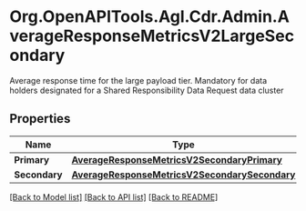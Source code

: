 # Org.OpenAPITools.Agl.Cdr.Admin.AverageResponseMetricsV2LargeSecondary
Average response time for the large payload tier.  Mandatory for data holders designated for a Shared Responsibility Data Request data cluster

## Properties

Name | Type | Description | Notes
------------ | ------------- | ------------- | -------------
**Primary** | [**AverageResponseMetricsV2SecondaryPrimary**](AverageResponseMetricsV2SecondaryPrimary.md) |  | 
**Secondary** | [**AverageResponseMetricsV2SecondarySecondary**](AverageResponseMetricsV2SecondarySecondary.md) |  | 

[[Back to Model list]](../README.md#documentation-for-models) [[Back to API list]](../README.md#documentation-for-api-endpoints) [[Back to README]](../README.md)


